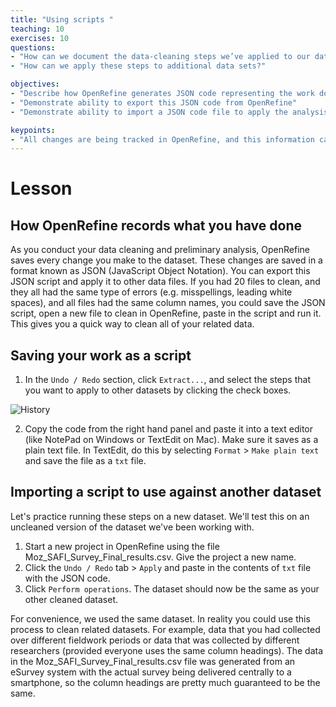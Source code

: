 ```yaml
---
title: "Using scripts "
teaching: 10
exercises: 10
questions:
- "How can we document the data-cleaning steps we’ve applied to our data?"
- "How can we apply these steps to additional data sets?"

objectives:
- "Describe how OpenRefine generates JSON code representing the work done in an analysis session"
- "Demonstrate ability to export this JSON code from OpenRefine"
- "Demonstrate ability to import a JSON code file to apply the analysis to another dataset"

keypoints:
- "All changes are being tracked in OpenRefine, and this information can be used for scripts for future analyses or reproducing an analysis."
---
```


# Lesson

## How OpenRefine records what you have done

As you conduct your data cleaning and preliminary analysis, OpenRefine saves every change you make to the dataset. These
changes are saved in a format known as JSON (JavaScript Object Notation). You can export this JSON script and apply it to other data files. If you had 20 files to clean, and they all had the same type of errors (e.g. misspellings, leading white spaces), and all
files had the same column names, you could save the JSON script, open a new file to clean in OpenRefine, paste in the script and run it.
This gives you a quick way to clean all of your related data.

## Saving your work as a script

1. In the `Undo / Redo` section, click `Extract...`, and select the steps that you want to apply to other datasets by clicking the check boxes.

![History](../fig/OR_02_History.png)

2. Copy the code from the right hand panel and paste it into a text editor (like NotePad on Windows or TextEdit on Mac). Make sure it saves as a plain text file. In TextEdit, do this by selecting `Format` > `Make plain text` and save the file as a `txt` file.

## Importing a script to use against another dataset

Let's practice running these steps on a new dataset. We'll test this on an uncleaned version of the dataset we've been working with.


1. Start a new project in OpenRefine using the file Moz_SAFI_Survey_Final_results.csv. Give the project a new name.  
2. Click the `Undo / Redo` tab > `Apply` and paste in the contents of `txt` file with the JSON code.
3. Click `Perform operations`. The dataset should now be the same as your other cleaned dataset.

For convenience, we used the same dataset. In reality you could use this process to clean related datasets. For example, data that you had collected over different fieldwork periods or data that was collected by different researchers (provided everyone uses the same column headings). The data in the Moz_SAFI_Survey_Final_results.csv file was generated from an eSurvey system with the actual survey being delivered centrally to a smartphone, so the column headings are pretty much guaranteed to be the same.
